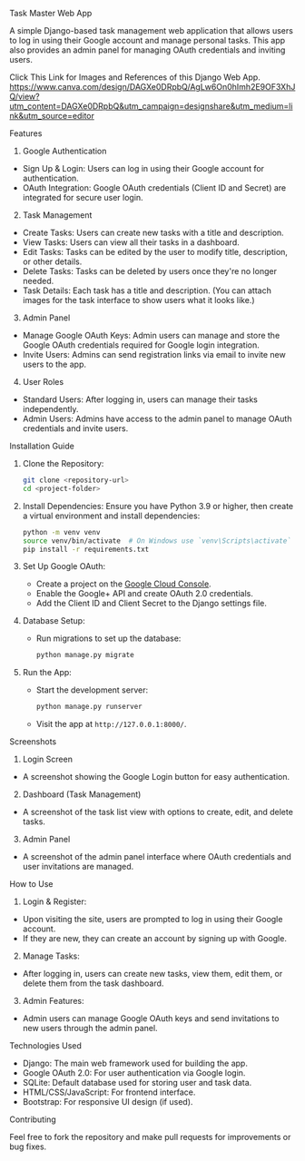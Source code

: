 Task Master Web App

A simple Django-based task management web application that allows users to log in using their Google account and manage personal tasks. This app also provides an admin panel for managing OAuth credentials and inviting users.

Click This Link for Images and References of this Django Web App.
https://www.canva.com/design/DAGXe0DRpbQ/AgLw6On0hImh2E9OF3XhJQ/view?utm_content=DAGXe0DRpbQ&utm_campaign=designshare&utm_medium=link&utm_source=editor


 Features

 1. Google Authentication
   - Sign Up & Login: Users can log in using their Google account for authentication.
   - OAuth Integration: Google OAuth credentials (Client ID and Secret) are integrated for secure user login.

 2. Task Management
   - Create Tasks: Users can create new tasks with a title and description.
   - View Tasks: Users can view all their tasks in a dashboard.
   - Edit Tasks: Tasks can be edited by the user to modify title, description, or other details.
   - Delete Tasks: Tasks can be deleted by users once they're no longer needed.
   - Task Details: Each task has a title and description. (You can attach images for the task interface to show users what it looks like.)

 3. Admin Panel
   - Manage Google OAuth Keys: Admin users can manage and store the Google OAuth credentials required for Google login integration.
   - Invite Users: Admins can send registration links via email to invite new users to the app.
   
 4. User Roles
   - Standard Users: After logging in, users can manage their tasks independently.
   - Admin Users: Admins have access to the admin panel to manage OAuth credentials and invite users.



 Installation Guide

1. Clone the Repository: 
   ```bash
   git clone <repository-url>
   cd <project-folder>
   ```

2. Install Dependencies:
   Ensure you have Python 3.9 or higher, then create a virtual environment and install dependencies:
   ```bash
   python -m venv venv
   source venv/bin/activate  # On Windows use `venv\Scripts\activate`
   pip install -r requirements.txt
   ```

3. Set Up Google OAuth:
   - Create a project on the [Google Cloud Console](https://console.developers.google.com/).
   - Enable the Google+ API and create OAuth 2.0 credentials.
   - Add the Client ID and Client Secret to the Django settings file.

4. Database Setup:
   - Run migrations to set up the database:
     ```bash
     python manage.py migrate
     ```

5. Run the App:
   - Start the development server:
     ```bash
     python manage.py runserver
     ```
   - Visit the app at `http://127.0.0.1:8000/`.



 Screenshots

 1. Login Screen
   - A screenshot showing the Google Login button for easy authentication.

 2. Dashboard (Task Management)
   - A screenshot of the task list view with options to create, edit, and delete tasks.

 3. Admin Panel
   - A screenshot of the admin panel interface where OAuth credentials and user invitations are managed.



 How to Use

 1. Login & Register:
   - Upon visiting the site, users are prompted to log in using their Google account.
   - If they are new, they can create an account by signing up with Google.

 2. Manage Tasks:
   - After logging in, users can create new tasks, view them, edit them, or delete them from the task dashboard.

 3. Admin Features:
   - Admin users can manage Google OAuth keys and send invitations to new users through the admin panel.



 Technologies Used
   - Django: The main web framework used for building the app.
   - Google OAuth 2.0: For user authentication via Google login.
   - SQLite: Default database used for storing user and task data.
   - HTML/CSS/JavaScript: For frontend interface.
   - Bootstrap: For responsive UI design (if used).



Contributing

Feel free to fork the repository and make pull requests for improvements or bug fixes.
